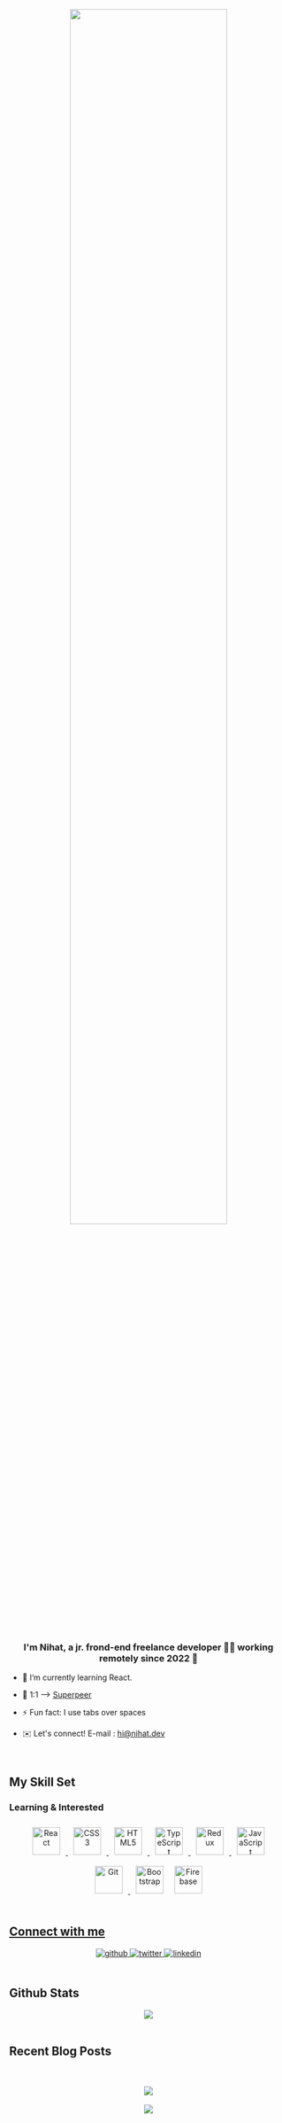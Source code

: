 <div align="center">
<img src="https://rishavanand.github.io/static/images/greetings.gif" align="center" style="width: 75%"/>
</div>  
  

### <div align="center">I'm Nihat, a jr. frond-end freelance developer 👨‍💻 working remotely since 2022 🚀</div>  
  

- 🧠 I’m currently learning React.  
  

- 📆 1:1 ⟶ [Superpeer](https://superpeer.com/nht)  
  

- ⚡ Fun fact: I use tabs over spaces  
  

-  ✉️ Let's connect! E-mail : hi@nihat.dev  
  

<br/>  


## My Skill Set  




###  Learning & Interested  
<div align="center">  
<a href="https://reactjs.org/" rel="nofollow"><img style="margin: 10px" src="https://profilinator.rishav.dev/skills-assets/react-original-wordmark.svg" alt="React" height="50"/>
<a href="https://www.w3.org/TR/CSS/#css" rel="nofollow"><img style="margin: 10px" src="https://profilinator.rishav.dev/skills-assets/css3-original-wordmark.svg" alt="CSS3" height="50"/>
<a href="https://developer.mozilla.org/en-US/docs/Glossary/HTML5" rel="nofollow"><img style="margin: 10px" src="https://profilinator.rishav.dev/skills-assets/html5-original-wordmark.svg" alt="HTML5" height="50" /> 
<a href="https://www.typescriptlang.org/" rel="nofollow"><img style="margin: 10px" src="https://profilinator.rishav.dev/skills-assets/typescript-original.svg" alt="TypeScript" height="50" />  
<a href="https://redux.js.org/" rel="nofollow"><img style="margin: 10px" src="https://profilinator.rishav.dev/skills-assets/redux-original.svg" alt="Redux" height="50"/>  
<a href="https://developer.mozilla.org/en-US/docs/Web/JavaScript" rel="nofollow"><img style="margin: 10px" src="https://profilinator.rishav.dev/skills-assets/javascript-original.svg" alt="JavaScript" height="50" />  
<a href="https://git-scm.com/" rel="nofollow"><img style="margin: 10px" src="https://profilinator.rishav.dev/skills-assets/git-scm-icon.svg" alt="Git" height="50" />  
<a href="https://getbootstrap.com/" rel="nofollow"><img style="margin: 10px" src="https://profilinator.rishav.dev/skills-assets/bootstrap-plain.svg" alt="Bootstrap" height="50/><a href="https://firebase.google.com/" rel="nofollow"><img style="margin: 10px" src="https://profilinator.rishav.dev/skills-assets/firebase.png" alt="Firebase" height="50"/>
</div>

</td><td valign="top" width="33%">



</td><td valign="top" width="33%">

 

</td></tr></table>  

<br/>  


## Connect with me  
<div align="center">
<a href="https://github.com/NSeymenoglu" target="_blank">
<img src=https://img.shields.io/badge/github-%2324292e.svg?&style=for-the-badge&logo=github&logoColor=white alt=github style="margin-bottom: 5px;" />
</a>
<a href="https://twitter.com/NSeymenoglu" target="_blank">
<img src=https://img.shields.io/badge/twitter-%2300acee.svg?&style=for-the-badge&logo=twitter&logoColor=white alt=twitter style="margin-bottom: 5px;" />
</a>
<a href="https://linkedin.com/in/NSeymenoglu" target="_blank">
<img src=https://img.shields.io/badge/linkedin-%231E77B5.svg?&style=for-the-badge&logo=linkedin&logoColor=white alt=linkedin style="margin-bottom: 5px;" />
</a>  
</div>  
  

<br/>  


## Github Stats  
<div align="center"><img src="https://github-readme-stats.vercel.app/api?username=NSeymenoglu&show_icons=true&count_private=true&hide_border=true" align="center" /></div>  

<br/>  


## Recent Blog Posts  
  

<br/>  

  

<br/>  

<div align="center">
<img src="https://komarev.com/ghpvc/?username=NSeymenoglu&&style=flat-square" align="center" />
</div>  
  

<br/>  

<div align="center">
            <a href="https://www.buymeacoffee.com/nihatdev" target="_blank" style="display: inline-block;">
                <img
                    src="https://img.shields.io/badge/Donate-Buy%20Me%20A%20Coffee-orange.svg?style=flat-square" 
                    align="center"
                />
            </a></div>
<br />
